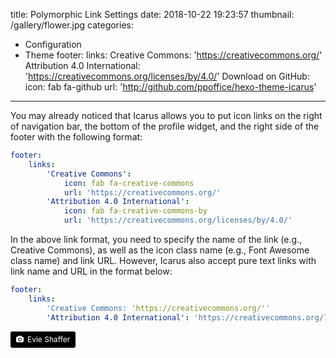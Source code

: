 title: Polymorphic Link Settings
date: 2018-10-22 19:23:57
thumbnail: /gallery/flower.jpg
categories:
- Configuration
- Theme
footer:
    links:
        Creative Commons: 'https://creativecommons.org/'
        Attribution 4.0 International: 'https://creativecommons.org/licenses/by/4.0/'
        Download on GitHub:
            icon: fab fa-github
            url: 'http://github.com/ppoffice/hexo-theme-icarus'
---

You may already noticed that Icarus allows you to put icon links on the right of navigation bar, the bottom of the profile widget, and the right side of the footer with the following format:

<!-- more -->

```yml
footer:
    links:
        'Creative Commons':
            icon: fab fa-creative-commons
            url: 'https://creativecommons.org/'
        'Attribution 4.0 International':
            icon: fab fa-creative-commons-by
            url: 'https://creativecommons.org/licenses/by/4.0/'
```

In the above link format, you need to specify the name of the link (e.g., Creative Commons), as well as the icon class name (e.g., Font Awesome class name) and link URL. However, Icarus also accept pure text links with link name and URL in the format below:

```yml
footer:
    links:
        'Creative Commons: 'https://creativecommons.org/''
        'Attribution 4.0 International': 'https://creativecommons.org/licenses/by/4.0/'
```

<a style="background-color:black;color:white;text-decoration:none;padding:4px 6px;font-size:12px;line-height:1.2;display:inline-block;border-radius:3px" href="https://unsplash.com/@evieshaffer?utm_medium=referral&amp;utm_campaign=photographer-credit&amp;utm_content=creditBadge" target="_blank" rel="noopener noreferrer" title="Download free do whatever you want high-resolution photos from Evie Shaffer"><span style="display:inline-block;padding:2px 3px"><svg xmlns="http://www.w3.org/2000/svg" style="height:12px;width:auto;position:relative;vertical-align:middle;top:-1px;fill:white" viewBox="0 0 32 32"><title>unsplash-logo</title><path d="M20.8 18.1c0 2.7-2.2 4.8-4.8 4.8s-4.8-2.1-4.8-4.8c0-2.7 2.2-4.8 4.8-4.8 2.7.1 4.8 2.2 4.8 4.8zm11.2-7.4v14.9c0 2.3-1.9 4.3-4.3 4.3h-23.4c-2.4 0-4.3-1.9-4.3-4.3v-15c0-2.3 1.9-4.3 4.3-4.3h3.7l.8-2.3c.4-1.1 1.7-2 2.9-2h8.6c1.2 0 2.5.9 2.9 2l.8 2.4h3.7c2.4 0 4.3 1.9 4.3 4.3zm-8.6 7.5c0-4.1-3.3-7.5-7.5-7.5-4.1 0-7.5 3.4-7.5 7.5s3.3 7.5 7.5 7.5c4.2-.1 7.5-3.4 7.5-7.5z"></path></svg></span><span style="display:inline-block;padding:2px 3px">Evie Shaffer</span></a>
